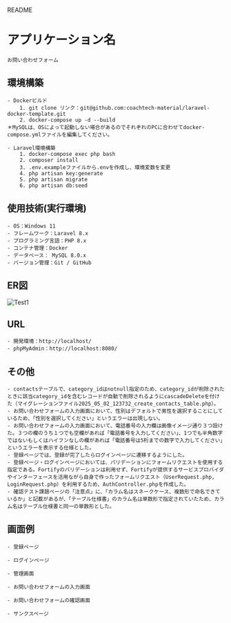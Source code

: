 README
# アプリケーション名
    お問い合わせフォーム

## 環境構築
    - Dockerビルド
        1. git clone リンク：git@github.com:coachtech-material/laravel-docker-template.git
        2. docker-compose up -d --build
    ＊MySQLは、OSによって起動しない場合があるのでそれぞれのPCに合わせてdocker-compose.ymlファイルを編集してください。

    - Laravel環境構築
        1. docker-compose exec php bash
        2. composer install
        3. .env.exampleファイルから.envを作成し、環境変数を変更
        4. php artisan key:generate
        5. php artisan migrate
        6. php artisan db:seed

## 使用技術(実行環境)
    - OS：Windows 11
    - フレームワーク：Laravel 8.x
    - プログラミング言語：PHP 8.x
    - コンテナ管理：Docker
    - データベース： MySQL 8.0.x
    - バージョン管理：Git / GitHub

## ER図
![Test1](https://github.com/user-attachments/assets/46f289b2-4720-4090-8993-d3501a0336f3)

## URL
    - 開発環境：http://localhost/
    - phpMyAdmin：http://localhost:8080/

## その他
    - contactsテーブルで、category_idはnotnull指定のため、category_idが削除されたときに該当category_idを含むレコードが自動で削除されるようにcascadeDeleteを付けた（マイグレーションファイル2025_05_02_123732_create_contacts_table.php）。
    - お問い合わせフォームの入力画面において、性別はデフォルトで男性を選択することにしているため、「性別を選択してください」というエラーは出現しない。
    - お問い合わせフォームの入力画面において、電話番号の入力欄は画像イメージ通り３つ設けた。３つの欄のうち１つでも空欄があれば「電話番号を入力してください」、1つでも半角数字ではないもしくはハイフンなしの欄があれば「電話番号は5桁までの数字で入力してください」というエラーを表示する仕様とした。
    - 登録ページでは、登録が完了したらログインページに遷移するようにした。
    - 登録ページ・ログインページにおいては、バリデーションにフォームリクエストを使用する指定である。Fortifyのバリデーションは利用せず、Fortifyが提供するサービスプロバイダやインターフェースを活用ながら自身で作ったフォームリクエスト（UserRequest.php, LoginRequest.php）を利用するため、AuthController.phpを作成した。
    - 確認テスト課題ページの「注意点」に、「カラム名はスネークケース、複数形で命名できているか」と記載があるが、「テーブル仕様書」のカラム名は単数形で指定されていたため、カラム名はテーブル仕様書と同一の単数形とした。

## 画面例
    - 登録ページ

    - ログインページ

    - 管理画面

    - お問い合わせフォームの入力画面

    - お問い合わせフォームの確認画面

    - サンクスページ
